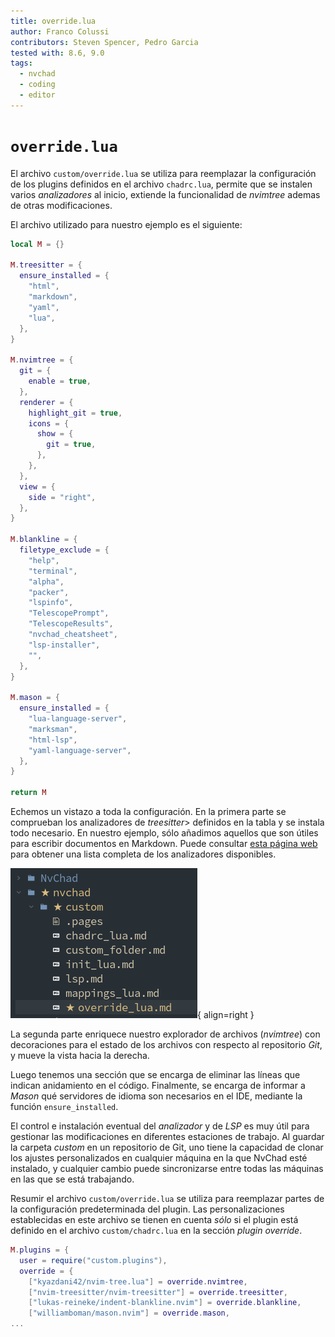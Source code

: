 ```yaml
---
title: override.lua
author: Franco Colussi
contributors: Steven Spencer, Pedro Garcia
tested with: 8.6, 9.0
tags:
  - nvchad
  - coding
  - editor
---
```


# `override.lua`

El archivo `custom/override.lua` se utiliza para reemplazar la configuración de los plugins definidos en el archivo `chadrc.lua`, permite que se instalen varios *analizadores* al inicio, extiende la funcionalidad de *nvimtree* ademas de otras modificaciones.

El archivo utilizado para nuestro ejemplo es el siguiente:

```lua
local M = {}

M.treesitter = {
  ensure_installed = {
    "html",
    "markdown",
    "yaml",
    "lua",
  },
}

M.nvimtree = {
  git = {
    enable = true,
  },
  renderer = {
    highlight_git = true,
    icons = {
      show = {
        git = true,
      },
    },
  },
  view = {
    side = "right",
  },
}

M.blankline = {
  filetype_exclude = {
    "help",
    "terminal",
    "alpha",
    "packer",
    "lspinfo",
    "TelescopePrompt",
    "TelescopeResults",
    "nvchad_cheatsheet",
    "lsp-installer",
    "",
  },
}

M.mason = {
  ensure_installed = {
    "lua-language-server",
    "marksman",
    "html-lsp",
    "yaml-language-server",
  },
}

return M
```

Echemos un vistazo a toda la configuración. En la primera parte se comprueban los analizadores de *treesitter*> definidos en la tabla y se instala todo necesario. En nuestro ejemplo, sólo añadimos aquellos que son útiles para escribir documentos en Markdown. Puede consultar [esta página web](https://github.com/nvim-treesitter/nvim-treesitter#supported-languages) para obtener una lista completa de los analizadores disponibles.

![NvimTree Git](../images/nvimtree_git.png){ align=right }

La segunda parte enriquece nuestro explorador de archivos (*nvimtree*) con decoraciones para el estado de los archivos con respecto al repositorio *Git*, y mueve la vista hacia la derecha.

Luego tenemos una sección que se encarga de eliminar las líneas que indican anidamiento en el código. Finalmente, se encarga de informar a *Mason* qué servidores de idioma son necesarios en el IDE, mediante la función `ensure_installed`.

El control e instalación eventual del *analizador* y de *LSP* es muy útil para gestionar las modificaciones en diferentes estaciones de trabajo. Al guardar la carpeta *custom* en un repositorio de Git, uno tiene la capacidad de clonar los ajustes personalizados en cualquier máquina en la que NvChad esté instalado, y cualquier cambio puede sincronizarse entre todas las máquinas en las que se está trabajando.

Resumir el archivo `custom/override.lua` se utiliza para reemplazar partes de la configuración predeterminada del plugin. Las personalizaciones establecidas en este archivo se tienen en cuenta *sólo* si el plugin está definido en el archivo `custom/chadrc.lua` en la sección *plugin override*.

```lua
M.plugins = {
  user = require("custom.plugins"),
  override = {
    ["kyazdani42/nvim-tree.lua"] = override.nvimtree,
    ["nvim-treesitter/nvim-treesitter"] = override.treesitter,
    ["lukas-reineke/indent-blankline.nvim"] = override.blankline,
    ["williamboman/mason.nvim"] = override.mason,
...
```
